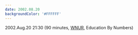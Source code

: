 ```yaml
---
date: 2002.08.20
backgroundColor: '#FFFFFF'
---
```


2002.Aug.20 21:30 (90 minutes, [WNUR](http://www.wnur.org/), Education By Numbers)